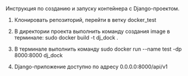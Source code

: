 Инструкция по созданию и запуску контейнера с Django-проектом.

1. Клонировать репозиторий, перейти в ветку docker_test

2. В директории проекта выполнить команду создания image в терминале:
sudo docker build -t dj_dock .

3. В терминале выполнить команду
sudo docker run --name test -dp 8000:8000 dj_dock

4. Django-приложение доступно по адресу 0.0.0.0:8000/api/v1
